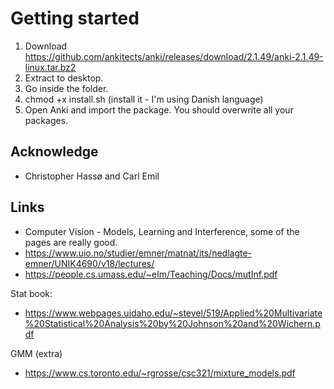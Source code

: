 # Getting started

1) Download https://github.com/ankitects/anki/releases/download/2.1.49/anki-2.1.49-linux.tar.bz2
2) Extract to desktop.
3) Go inside the folder.
4) chmod +x install.sh (install it - I'm using Danish language)
5) Open Anki and import the package. You should overwrite all your packages.

## Acknowledge
- Christopher Hassø and Carl Emil

## Links

- Computer Vision - Models, Learning and Interference, some of the pages are really good.
- https://www.uio.no/studier/emner/matnat/its/nedlagte-emner/UNIK4690/v18/lectures/
- https://people.cs.umass.edu/~elm/Teaching/Docs/mutInf.pdf

Stat book:
- https://www.webpages.uidaho.edu/~stevel/519/Applied%20Multivariate%20Statistical%20Analysis%20by%20Johnson%20and%20Wichern.pdf

GMM (extra)
- https://www.cs.toronto.edu/~rgrosse/csc321/mixture_models.pdf